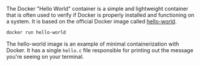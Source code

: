 The Docker "Hello World" container is a simple and lightweight container that is often used to verify if Docker is properly installed and functioning on a system. It is based on the official Docker image called [hello-world](https://hub.docker.com/_/hello-world).
```bash
docker run hello-world
```
The hello-world image is an example of minimal containerization with Docker. It has a single `hello.c` file responsible for printing out the message you're seeing on your terminal.